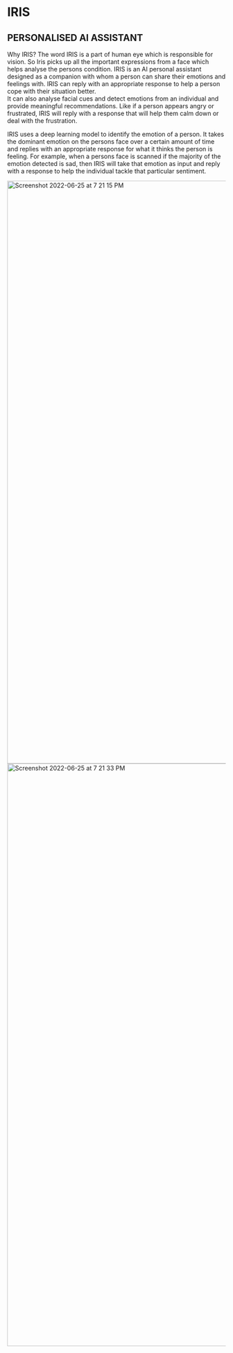 # IRIS
## PERSONALISED AI ASSISTANT


Why IRIS?
The word IRIS is a part of human eye which is responsible for vision. 
So Iris picks up all the important expressions from a face which helps analyse the persons condition. 
IRIS is an AI personal assistant designed as a companion with whom a person can share their emotions and feelings with.
IRIS can reply with an appropriate response to help a person cope with their situation better.  
It can also analyse facial cues and detect emotions from an individual and provide meaningful recommendations.
Like if a person appears angry or frustrated, IRIS will reply with a response that will help them calm down or deal with the frustration. 

IRIS uses a deep learning model to identify the emotion of a person.
It takes the dominant emotion on the persons face over a  certain amount of time and replies with an appropriate response for what it thinks the person is feeling.
For example, when a persons face is scanned if the majority of the emotion detected is sad, then IRIS will take that emotion as input and reply with a response to help the individual tackle that particular sentiment.


<img width="1343" alt="Screenshot 2022-06-25 at 7 21 15 PM" src="https://user-images.githubusercontent.com/65002995/175776619-21eaa2f1-1b56-47f2-be30-2b1616119770.png">

<img width="1343" alt="Screenshot 2022-06-25 at 7 21 33 PM" src="https://user-images.githubusercontent.com/65002995/175776623-3377ad86-2388-4fa8-aba4-4563759aa826.png">
